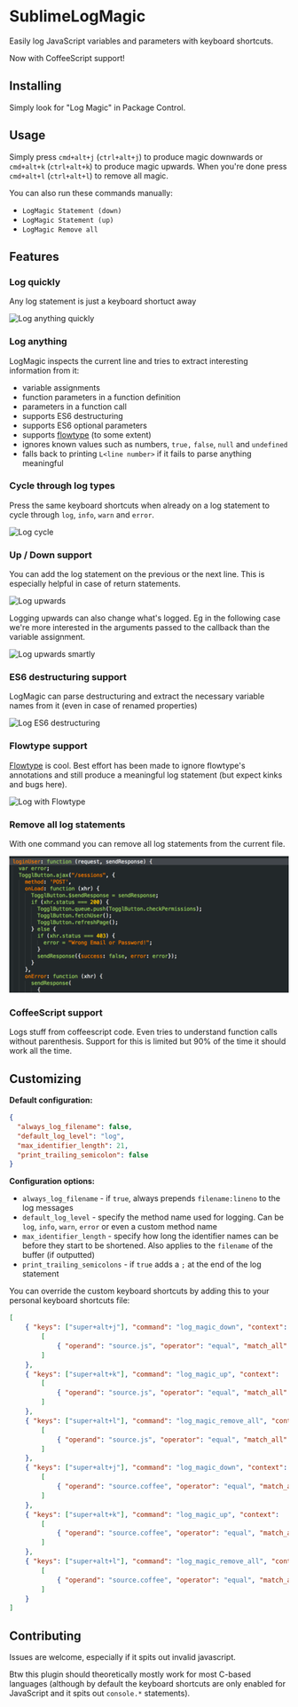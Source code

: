 # SublimeLogMagic

Easily log JavaScript variables and parameters with keyboard shortcuts.


Now with CoffeeScript support!


## Installing

Simply look for "Log Magic" in Package Control.

## Usage

Simply press `cmd+alt+j` (`ctrl+alt+j`) to produce magic downwards or `cmd+alt+k` (`ctrl+alt+k`) to produce magic upwards.
When you're done press `cmd+alt+l` (`ctrl+alt+l`) to remove all magic.

You can also run these commands manually:
- `LogMagic Statement (down)`
- `LogMagic Statement (up)`
- `LogMagic Remove all`

## Features

### Log quickly

Any log statement is just a keyboard shortuct away

![Log anything quickly](images/log-anything.gif "Log anything quickly")

### Log anything

LogMagic inspects the current line and tries to extract interesting information from it:
- variable assignments
- function parameters in a function definition
- parameters in a function call
- supports ES6 destructuring
- supports ES6 optional parameters
- supports [flowtype](http://flowtype.org) (to some extent)
- ignores known values such as numbers, `true,` `false`, `null` and `undefined`
- falls back to printing `L<line number>` if it fails to parse anything meaningful

### Cycle through log types

Press the same keyboard shortcuts when already on a log statement to cycle through `log`,
`info`, `warn` and `error`.

![Log cycle](images/log-cycle.gif "Cycling through log levels is a breeze")

### Up / Down support

You can add the log statement on the previous or the next line. This is especially helpful in case of return
statements.

![Log upwards](images/log-up.gif "Log upwards!")

Logging upwards can also change what's logged. Eg in the following case we're more interested in the
arguments passed to the callback than the variable assignment.

![Log upwards smartly](images/log-up-change.gif "Logging upwards changes everything!")

### ES6 destructuring support

LogMagic can parse destructuring and extract the necessary variable names from it (even
in case of renamed properties)

![Log ES6 destructuring](images/log-destruct.gif "Supports ES6 Destructuring parameters")

### Flowtype support

[Flowtype](http://flowtype.org) is cool. Best effort has been made to ignore flowtype's annotations and still produce a meaningful
log statement (but expect kinks and bugs here).

![Log with Flowtype](images/log-flowtype.gif "Supports some flowtype")

### Remove all log statements

With one command you can remove all log statements from the current file.

![Remove all log statements](images/remove-all.gif "Remove all log statements")

### CoffeeScript support

Logs stuff from coffeescript code. Even tries to understand function calls without parenthesis. Support for this is limited
but 90% of the time it should work all the time.

## Customizing

**Default configuration:**

```json
{
  "always_log_filename": false,
  "default_log_level": "log",
  "max_identifier_length": 21,
  "print_trailing_semicolon": false
}
```

**Configuration options:**

- `always_log_filename` - if `true`, always prepends `filename:lineno` to the log messages
- `default_log_level` - specify the method name used for logging. Can be `log`, `info`, `warn`, `error` or even a custom method name
- `max_identifier_length` - specify how long the identifier names can be before they start to be shortened. Also applies to the `filename` of the buffer (if outputted)
- `print_trailing_semicolons` - if `true` adds a `;` at the end of the log statement

You can override the custom keyboard shortcuts by adding this to your personal keyboard shortcuts file:

```json
[
    { "keys": ["super+alt+j"], "command": "log_magic_down", "context":
        [
            { "operand": "source.js", "operator": "equal", "match_all": true, "key": "selector" }
        ]
    },
    { "keys": ["super+alt+k"], "command": "log_magic_up", "context":
        [
            { "operand": "source.js", "operator": "equal", "match_all": true, "key": "selector" }
        ]
    },
    { "keys": ["super+alt+l"], "command": "log_magic_remove_all", "context":
        [
            { "operand": "source.js", "operator": "equal", "match_all": true, "key": "selector" }
        ]
    },
    { "keys": ["super+alt+j"], "command": "log_magic_down", "context":
        [
            { "operand": "source.coffee", "operator": "equal", "match_all": true, "key": "selector" }
        ]
    },
    { "keys": ["super+alt+k"], "command": "log_magic_up", "context":
        [
            { "operand": "source.coffee", "operator": "equal", "match_all": true, "key": "selector" }
        ]
    },
    { "keys": ["super+alt+l"], "command": "log_magic_remove_all", "context":
        [
            { "operand": "source.coffee", "operator": "equal", "match_all": true, "key": "selector" }
        ]
    }
]

```

## Contributing

Issues are welcome, especially if it spits out invalid javascript.

Btw this plugin should theoretically mostly work for most C-based languages (although by default
the keyboard shortcuts are only enabled for JavaScript and it spits out `console.*` statements).